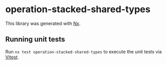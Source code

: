 # operation-stacked-shared-types

This library was generated with [Nx](https://nx.dev).

## Running unit tests

Run `nx test operation-stacked-shared-types` to execute the unit tests via [Vitest](https://vitest.dev/).
